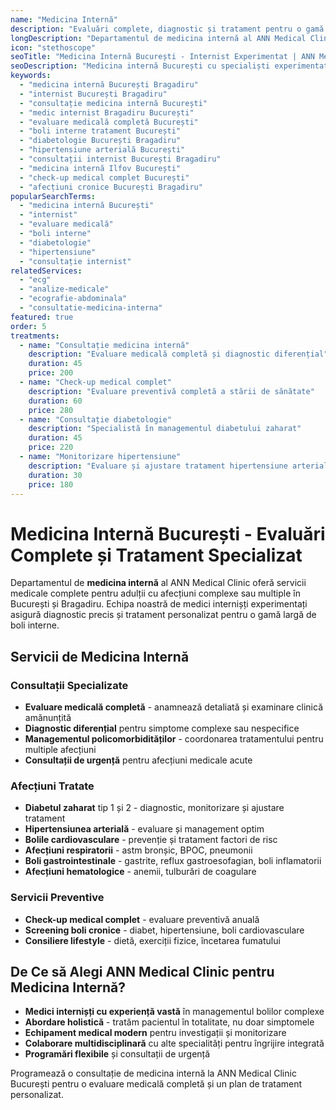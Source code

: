 ```yaml
---
name: "Medicina Internă"
description: "Evaluări complete, diagnostic și tratament pentru o gamă variată de boli interne"
longDescription: "Departamentul de medicina internă al ANN Medical Clinic oferă evaluări medicale complete pentru pacienții adulți cu boli complexe sau multiple. Echipa noastră de medici internișți din București provide consultații specializate, diagnostic diferențial și managementul afecțiunilor cronice."
icon: "stethoscope"
seoTitle: "Medicina Internă București - Internist Experimentat | ANN Medical Clinic"
seoDescription: "Medicina internă București cu specialiști experimentați. Evaluări complete, diagnostic și tratament boli interne. Programează consultație la ANN Medical Clinic Bragadiru."
keywords:
  - "medicina internă București Bragadiru"
  - "internist București Bragadiru"
  - "consultație medicina internă București"
  - "medic internist Bragadiru București"
  - "evaluare medicală completă București"
  - "boli interne tratament București"
  - "diabetologie București Bragadiru"
  - "hipertensiune arterială București"
  - "consultații internist București Bragadiru"
  - "medicina internă Ilfov București"
  - "check-up medical complet București"
  - "afecțiuni cronice București Bragadiru"
popularSearchTerms:
  - "medicina internă București"
  - "internist"
  - "evaluare medicală"
  - "boli interne"
  - "diabetologie"
  - "hipertensiune"
  - "consultație internist"
relatedServices:
  - "ecg"
  - "analize-medicale"
  - "ecografie-abdominala"
  - "consultatie-medicina-interna"
featured: true
order: 5
treatments:
  - name: "Consultație medicina internă"
    description: "Evaluare medicală completă și diagnostic diferențial"
    duration: 45
    price: 200
  - name: "Check-up medical complet"
    description: "Evaluare preventivă completă a stării de sănătate"
    duration: 60
    price: 280
  - name: "Consultație diabetologie"
    description: "Specialistă în managementul diabetului zaharat"
    duration: 45
    price: 220
  - name: "Monitorizare hipertensiune"
    description: "Evaluare și ajustare tratament hipertensiune arterială"
    duration: 30
    price: 180
---
```


# Medicina Internă București - Evaluări Complete și Tratament Specializat

Departamentul de **medicina internă** al ANN Medical Clinic oferă servicii medicale complete pentru adulții cu afecțiuni complexe sau multiple în București și Bragadiru. Echipa noastră de medici internișți experimentați asigură diagnostic precis și tratament personalizat pentru o gamă largă de boli interne.

## Servicii de Medicina Internă

### Consultații Specializate

- **Evaluare medicală completă** - anamnează detaliată și examinare clinică amănunțită
- **Diagnostic diferențial** pentru simptome complexe sau nespecifice
- **Managementul policomorbidităților** - coordonarea tratamentului pentru multiple afecțiuni
- **Consultații de urgență** pentru afecțiuni medicale acute

### Afecțiuni Tratate

- **Diabetul zaharat** tip 1 și 2 - diagnostic, monitorizare și ajustare tratament
- **Hipertensiunea arterială** - evaluare și management optim
- **Bolile cardiovasculare** - prevenție și tratament factori de risc
- **Afecțiuni respiratorii** - astm bronșic, BPOC, pneumonii
- **Boli gastrointestinale** - gastrite, reflux gastroesofagian, boli inflamatorii
- **Afecțiuni hematologice** - anemii, tulburări de coagulare

### Servicii Preventive

- **Check-up medical complet** - evaluare preventivă anuală
- **Screening boli cronice** - diabet, hipertensiune, boli cardiovasculare
- **Consiliere lifestyle** - dietă, exerciții fizice, încetarea fumatului

## De Ce să Alegi ANN Medical Clinic pentru Medicina Internă?

- **Medici internișți cu experiență vastă** în managementul bolilor complexe
- **Abordare holistică** - tratăm pacientul în totalitate, nu doar simptomele
- **Echipament medical modern** pentru investigații și monitorizare
- **Colaborare multidisciplinară** cu alte specialități pentru îngrijire integrată
- **Programări flexibile** și consultații de urgență

Programează o consultație de medicina internă la ANN Medical Clinic București pentru o evaluare medicală completă și un plan de tratament personalizat.

